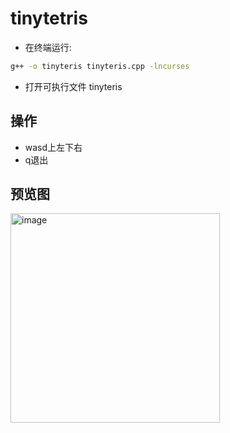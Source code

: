 # tinytetris

- 在终端运行:

```zsh
g++ -o tinyteris tinyteris.cpp -lncurses
```

- 打开可执行文件 tinyteris

## 操作

- wasd上左下右
- q退出

## 预览图
<img width="335" alt="image" src="https://user-images.githubusercontent.com/81098858/153050468-279aa2a9-194f-4af9-8012-e0f8363e85d6.png">
